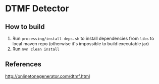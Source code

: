 # DTMF Detector

## How to build

1. Run `processing/install-deps.sh` to install dependencies from `libs` to local maven repo (otherwise it's impossible to build executable jar)
2. Run `mvn clean install`

## References
http://onlinetonegenerator.com/dtmf.html
